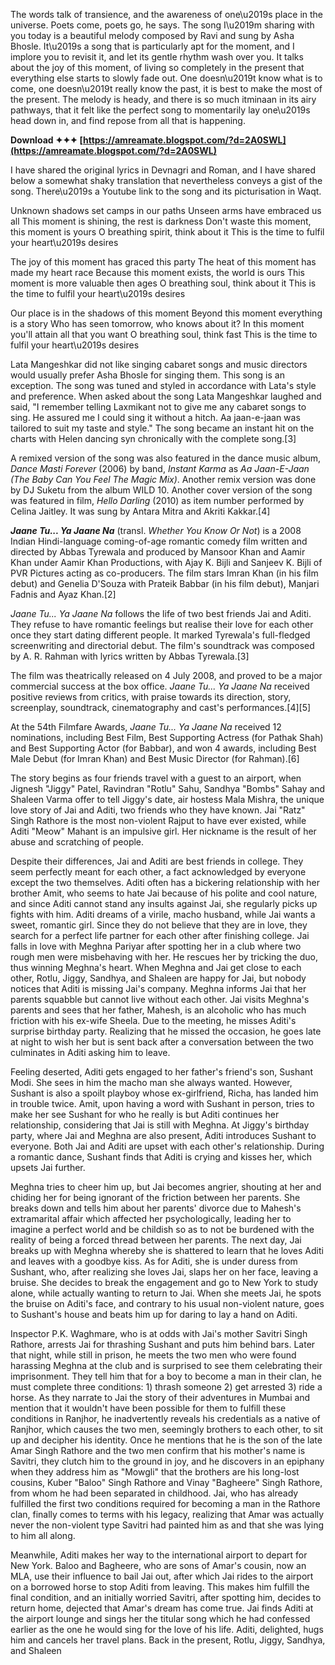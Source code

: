 The words talk of transience, and the awareness of one\u2019s place in the universe. Poets come, poets go, he says. The song I\u2019m sharing with you today is a beautiful melody composed by Ravi and sung by Asha Bhosle. It\u2019s a song that is particularly apt for the moment, and I implore you to revisit it, and let its gentle rhythm wash over you. It talks about the joy of this moment, of living so completely in the present that everything else starts to slowly fade out. One doesn\u2019t know what is to come, one doesn\u2019t really know the past, it is best to make the most of the present. The melody is heady, and there is so much itminaan in its airy pathways, that it felt like the perfect song to momentarily lay one\u2019s head down in, and find repose from all that is happening.
 
**Download ✦✦✦ [https://amreamate.blogspot.com/?d=2A0SWL](https://amreamate.blogspot.com/?d=2A0SWL)**


 
I have shared the original lyrics in Devnagri and Roman, and I have shared below a somewhat shaky translation that nevertheless conveys a gist of the song. There\u2019s a Youtube link to the song and its picturisation in Waqt.
 
Unknown shadows set camps in our paths
Unseen arms have embraced us all
This moment is shining, the rest is darkness
Don't waste this moment, this moment is yours
O breathing spirit, think about it
This is the time to fulfil your heart\u2019s desires

The joy of this moment has graced this party
The heat of this moment has made my heart race
Because this moment exists, the world is ours 
This moment is more valuable then ages
O breathing soul, think about it
This is the time to fulfil your heart\u2019s desires

Our place is in the shadows of this moment 
Beyond this moment everything is a story
Who has seen tomorrow, who knows about it?
In this moment you'll attain all that you want
O breathing soul, think fast
This is the time to fulfil your heart\u2019s desires
 
Lata Mangeshkar did not like singing cabaret songs and music directors would usually prefer Asha Bhosle for singing them. This song is an exception. The song was tuned and styled in accordance with Lata's style and preference. When asked about the song Lata Mangeshkar laughed and said, "I remember telling Laxmikant not to give me any cabaret songs to sing. He assured me I could sing it without a hitch. Aa jaan-e-jaan was tailored to suit my taste and style." The song became an instant hit on the charts with Helen dancing syn chronically with the complete song.[3]
 
A remixed version of the song was also featured in the dance music album, *Dance Masti Forever* (2006) by band, *Instant Karma* as *Aa Jaan-E-Jaan (The Baby Can You Feel The Magic Mix)*. Another remix version was done by DJ Suketu from the album WILD 10. Another cover version of the song was featured in film, *Hello Darling* (2010) as item number performed by Celina Jaitley. It was sung by Antara Mitra and Akriti Kakkar.[4]

***Jaane Tu... Ya Jaane Na*** (transl. *Whether You Know Or Not*) is a 2008 Indian Hindi-language coming-of-age romantic comedy film written and directed by Abbas Tyrewala and produced by Mansoor Khan and Aamir Khan under Aamir Khan Productions, with Ajay K. Bijli and Sanjeev K. Bijli of PVR Pictures acting as co-producers. The film stars Imran Khan (in his film debut) and Genelia D'Souza with Prateik Babbar (in his film debut), Manjari Fadnis and Ayaz Khan.[2]
 
*Jaane Tu... Ya Jaane Na* follows the life of two best friends Jai and Aditi. They refuse to have romantic feelings but realise their love for each other once they start dating different people. It marked Tyrewala's full-fledged screenwriting and directorial debut. The film's soundtrack was composed by A. R. Rahman with lyrics written by Abbas Tyrewala.[3]
 
The film was theatrically released on 4 July 2008, and proved to be a major commercial success at the box office. *Jaane Tu... Ya Jaane Na* received positive reviews from critics, with praise towards its direction, story, screenplay, soundtrack, cinematography and cast's performances.[4][5]
 
At the 54th Filmfare Awards, *Jaane Tu... Ya Jaane Na* received 12 nominations, including Best Film, Best Supporting Actress (for Pathak Shah) and Best Supporting Actor (for Babbar), and won 4 awards, including Best Male Debut (for Imran Khan) and Best Music Director (for Rahman).[6]
 
The story begins as four friends travel with a guest to an airport, when Jignesh "Jiggy" Patel, Ravindran "Rotlu" Sahu, Sandhya "Bombs" Sahay and Shaleen Varma offer to tell Jiggy's date, air hostess Mala Mishra, the unique love story of Jai and Aditi, two friends who they have known. Jai "Ratz" Singh Rathore is the most non-violent Rajput to have ever existed, while Aditi "Meow" Mahant is an impulsive girl. Her nickname is the result of her abuse and scratching of people.
 
Despite their differences, Jai and Aditi are best friends in college. They seem perfectly meant for each other, a fact acknowledged by everyone except the two themselves. Aditi often has a bickering relationship with her brother Amit, who seems to hate Jai because of his polite and cool nature, and since Aditi cannot stand any insults against Jai, she regularly picks up fights with him. Aditi dreams of a virile, macho husband, while Jai wants a sweet, romantic girl. Since they do not believe that they are in love, they search for a perfect life partner for each other after finishing college. Jai falls in love with Meghna Pariyar after spotting her in a club where two rough men were misbehaving with her. He rescues her by tricking the duo, thus winning Meghna's heart. When Meghna and Jai get close to each other, Rotlu, Jiggy, Sandhya, and Shaleen are happy for Jai, but nobody notices that Aditi is missing Jai's company. Meghna informs Jai that her parents squabble but cannot live without each other. Jai visits Meghna's parents and sees that her father, Mahesh, is an alcoholic who has much friction with his ex-wife Sheela. Due to the meeting, he misses Aditi's surprise birthday party. Realizing that he missed the occasion, he goes late at night to wish her but is sent back after a conversation between the two culminates in Aditi asking him to leave.
 
Feeling deserted, Aditi gets engaged to her father's friend's son, Sushant Modi. She sees in him the macho man she always wanted. However, Sushant is also a spoilt playboy whose ex-girlfriend, Richa, has landed him in trouble twice. Amit, upon having a word with Sushant in person, tries to make her see Sushant for who he really is but Aditi continues her relationship, considering that Jai is still with Meghna. At Jiggy's birthday party, where Jai and Meghna are also present, Aditi introduces Sushant to everyone. Both Jai and Aditi are upset with each other's relationship. During a romantic dance, Sushant finds that Aditi is crying and kisses her, which upsets Jai further.
 
Meghna tries to cheer him up, but Jai becomes angrier, shouting at her and chiding her for being ignorant of the friction between her parents. She breaks down and tells him about her parents' divorce due to Mahesh's extramarital affair which affected her psychologically, leading her to imagine a perfect world and be childish so as to not be burdened with the reality of being a forced thread between her parents. The next day, Jai breaks up with Meghna whereby she is shattered to learn that he loves Aditi and leaves with a goodbye kiss. As for Aditi, she is under duress from Sushant, who, after realizing she loves Jai, slaps her on her face, leaving a bruise. She decides to break the engagement and go to New York to study alone, while actually wanting to return to Jai. When she meets Jai, he spots the bruise on Aditi's face, and contrary to his usual non-violent nature, goes to Sushant's house and beats him up for daring to lay a hand on Aditi.
 
Inspector P.K. Waghmare, who is at odds with Jai's mother Savitri Singh Rathore, arrests Jai for thrashing Sushant and puts him behind bars. Later that night, while still in prison, he meets the two men who were found harassing Meghna at the club and is surprised to see them celebrating their imprisonment. They tell him that for a boy to become a man in their clan, he must complete three conditions: 1) thrash someone 2) get arrested 3) ride a horse. As they narrate to Jai the story of their adventures in Mumbai and mention that it wouldn't have been possible for them to fulfill these conditions in Ranjhor, he inadvertently reveals his credentials as a native of Ranjhor, which causes the two men, seemingly brothers to each other, to sit up and decipher his identity. Once he mentions that he is the son of the late Amar Singh Rathore and the two men confirm that his mother's name is Savitri, they clutch him to the ground in joy, and he discovers in an epiphany when they address him as "Mowgli" that the brothers are his long-lost cousins, Kuber "Baloo" Singh Rathore and Vinay "Bagheere" Singh Rathore, from whom he had been separated in childhood. Jai, who has already fulfilled the first two conditions required for becoming a man in the Rathore clan, finally comes to terms with his legacy, realizing that Amar was actually never the non-violent type Savitri had painted him as and that she was lying to him all along.
 
Meanwhile, Aditi makes her way to the international airport to depart for New York. Baloo and Bagheere, who are sons of Amar's cousin, now an MLA, use their influence to bail Jai out, after which Jai rides to the airport on a borrowed horse to stop Aditi from leaving. This makes him fulfill the final condition, and an initially worried Savitri, after spotting him, decides to return home, dejected that Amar's dream has come true. Jai finds Aditi at the airport lounge and sings her the titular song which he had confessed earlier as the one he would sing for the love of his life. Aditi, delighted, hugs him and cancels her travel plans. Back in the present, Rotlu, Jiggy, Sandhya, and Shaleen 